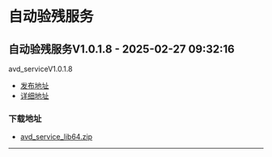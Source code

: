 # 自动验残服务
## 自动验残服务V1.0.1.8 - 2025-02-27 09:32:16
avd_serviceV1.0.1.8
*  [发布地址](https://github.com/jadehh/AutoValidDamage/releases/tag/avd_serviceV1.0.1.8)
*  [详细地址](https://github.com/jadehh/jadehh_file/releases/tag/avd_serviceV1.0.1.8)
### 下载地址
* [avd_service_lib64.zip](https://github.com/jadehh/jadehh_file/releases/download/avd_serviceV1.0.1.8/avd_service_lib64.zip)
--------